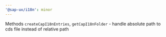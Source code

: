 ```yaml
---
'@sap-ux/i18n': minor
---
```


Methods `createCapI18nEntries`, `getCapI18nFolder` - handle absolute path to cds file instead of relative path
